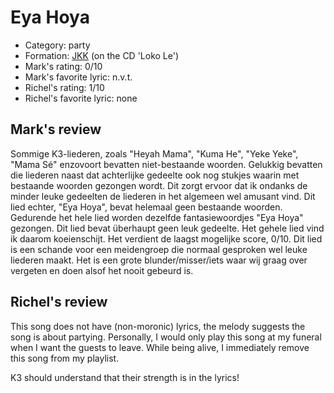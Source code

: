 # Eya Hoya

 * Category: party
 * Formation: [JKK](Jkk.md) (on the CD 'Loko Le')
 * Mark's rating: 0/10
 * Mark's  favorite lyric: n.v.t.
 * Richel's rating: 1/10
 * Richel's favorite lyric: none

## Mark's review

Sommige K3-liederen, zoals "Heyah Mama", "Kuma He", "Yeke Yeke", "Mama Sé" enzovoort bevatten niet-bestaande woorden. Gelukkig bevatten die liederen naast dat achterlijke gedeelte ook nog stukjes waarin met bestaande woorden gezongen wordt. Dit zorgt ervoor dat ik ondanks de minder leuke gedeelten de liederen in het algemeen wel amusant vind. Dit lied echter, "Eya Hoya", bevat helemaal geen bestaande woorden. Gedurende het hele lied worden dezelfde fantasiewoordjes "Eya Hoya" gezongen. Dit lied bevat überhaupt geen leuk gedeelte.  Het gehele lied vind ik daarom koeienschijt. Het verdient de laagst mogelijke score, 0/10. Dit lied is een schande voor een meidengroep die normaal gesproken wel leuke liederen maakt. Het is een grote blunder/misser/iets waar wij graag over vergeten en doen alsof het nooit gebeurd is.

## Richel's review

This song does not have (non-moronic) lyrics, the melody suggests the song is about partying. 
Personally, I would only play this song at my funeral when I want the guests to leave.
While being alive, I immediately remove this song from my playlist.

K3 should understand that their strength is in the lyrics!
